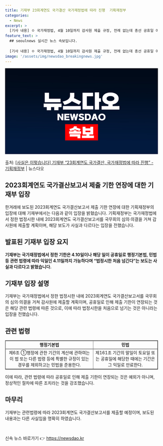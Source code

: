 ```yaml
---
title: 기재부 23회계연도 국가결산 국가재정법에 따라 진행  기획재정부
categories:
  - News
excerpt: >
  [기사 내용] ㅇ 국가재정법, 4월 10일까지 감사원 제출 규정, 전례 없는데 총선 공휴일 이유로 11일 발…
feature_text: >
  ## seoulnews 실시간 뉴스 속보입니다.

  [기사 내용] ㅇ 국가재정법, 4월 10일까지 감사원 제출 규정, 전례 없는데 총선 공휴일 이유로 11일 발…
image: '/assets/img/newsdao_breakingnews.jpg'
---
```


![뉴스다오 속보](/assets/img/newsdao_breakingnews.jpg)

<p>출처: <a href="https://newsdao.kr/3562" rel="dofollow">[사실은 이렇습니다] 기재부 “23회계연도 국가결산, 국가재정법에 따라 진행” - 기획재정부</a> | 뉴스다오</p>

<h2>2023회계연도 국가결산보고서 제출 기한 연장에 대한 기재부 입장</h2>

<p data-ke-size="size16">한겨레에 보도된 2023회계연도 국가결산보고서 제출 기한 연장에 대한 기획재정부의 입장에 대해 기재부에서는 다음과 같이 입장을 밝혔습니다. 기획재정부는 국가재정법에서 정한 법정시한 내에 2023회계연도 국가결산보고서를 국무회의 심의·의결을 거쳐 감사원에 제출할 계획이며, 해당 보도가 사실과 다르다는 입장을 전했습니다.</p>

<h2 data-ke-size="size26">발표된 기재부 입장 요지</h2>

<p data-ke-size="size16"><b>기재부는 국가재정법에서 정한 기한은 4.10일이나 해당 일이 공휴일로 행정기본법, 민법 등 관련 법령에 따라 익일인 4.11일까지 가능하다며 “법정시한 처음 넘긴다”는 보도는 사실과 다르다고 밝혔습니다.</b></p>

<h2 data-ke-size="size26">기재부 입장 설명</h2>

<p data-ke-size="size16">기재부는 국가재정법에서 정한 법정시한 내에 2023회계연도 국가결산보고서를 국무회의 심의·의결을 거쳐 감사원에 제출할 계획이며, 공휴일로 인해 제출 기한이 연장되는 것은 해당 관련 법령에 따른 것으로, 이에 따라 법정시한을 처음으로 넘기는 것은 아니라는 입장을 전했습니다.</p>

<h2 data-ke-size="size26">관련 법령</h2>

<table style="width: 100%;" border="1">
<tbody>
<tr>
<td style="text-align: center; height: 17px;"><b>행정기본법</b></td>
<td style="text-align: center; height: 17px;"><b>민법</b></td>
</tr>
<tr>
<td style="text-align: center; height: 17px;">제6조 ①행정에 관한 기간의 계산에 관하여는 이 법 또는 다른 법령 등에 특별한 규정이 있는 경우를 제외하고는 민법을 준용한다.</td>
<td style="text-align: center; height: 17px;">제161조 기간의 말일이 토요일 또는 공휴일에 해당한 때에는 기간은 그 익일로 만료한다.</td>
</tr>
</tbody>
</table>

<p data-ke-size="size16">이에 따라, 관련 법령에 따라 공휴일로 인해 제출 기한이 연장되는 것은 예외가 아니며, 정상적인 절차에 따른 조치라는 것을 강조했습니다.</p>

<h2 data-ke-size="size26">마무리</h2>

<p data-ke-size="size16">기재부는 관련법령에 따라 2023회계연도 국가결산보고서를 제출할 예정이며, 보도된 내용과는 다른 사실임을 명확히 하였습니다.</p>

<p data-ke-size="size16">&nbsp;</p> 

신속 뉴스 바로가기 👉 <a href="https://newsdao.kr" rel="dofollow">https://newsdao.kr</a>


